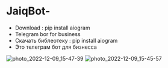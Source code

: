 # JaiqBot-
- Download : pip install aiogram
- Telegram bor for business
 - Скачать библеотеку : pip install aiogram
 - Это телеграм бот для бизнесса

![photo_2022-12-09_15-47-39](https://user-images.githubusercontent.com/95531389/206685710-5a1dc4fc-ee3c-460a-b2d6-db81819310a0.jpg)
![photo_2022-12-09_15-45-57](https://user-images.githubusercontent.com/95531389/206685765-023a1cad-e4e4-4b48-9ece-358599811f97.jpg)

